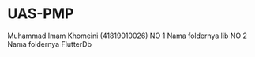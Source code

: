 # UAS-PMP
Muhammad Imam Khomeini (41819010026)
NO 1 Nama foldernya lib
NO 2 Nama foldernya FlutterDb
